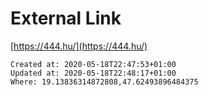 # External Link
[https://444.hu/](https://444.hu/)

    Created at: 2020-05-18T22:47:53+01:00
    Updated at: 2020-05-18T22:48:17+01:00
    Where: 19.13836314872808,47.62493896484375


